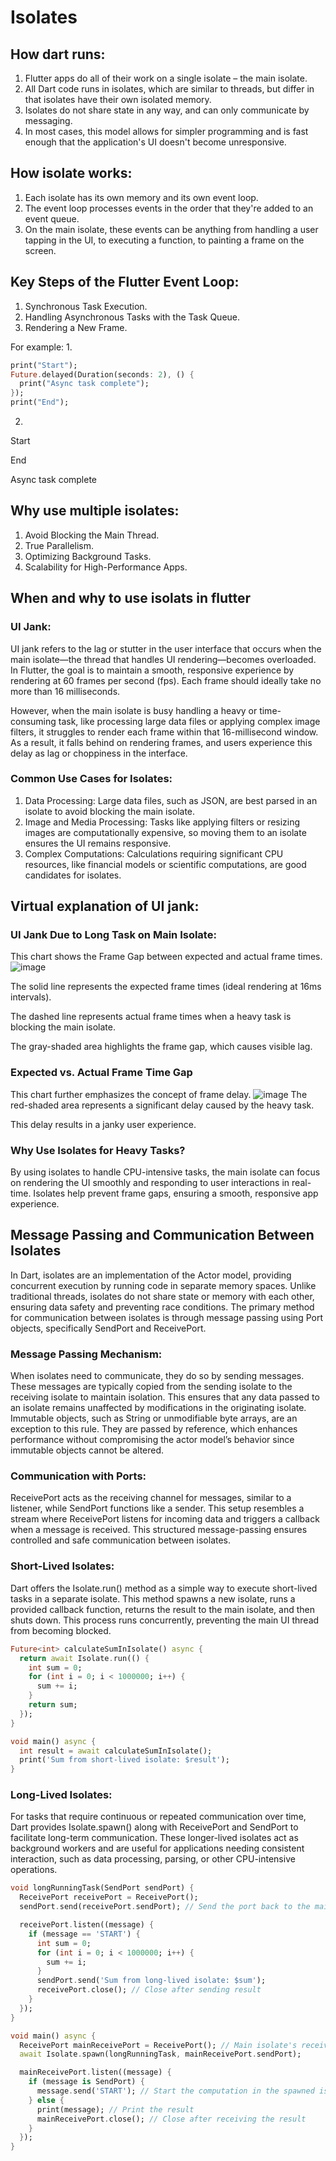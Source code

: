 # Isolates
## How dart runs:
1. Flutter apps do all of their work on a single isolate – the main isolate.
2. All Dart code runs in isolates, which are similar to threads, but differ in that isolates have their own isolated memory.
3. Isolates do not share state in any way, and can only communicate by messaging.
4. In most cases, this model allows for simpler programming and is fast enough that the application's UI doesn't become unresponsive.

## How isolate works:
1. Each isolate has its own memory and its own event loop.
2. The event loop processes events in the order that they're added to an event queue.
3. On the main isolate, these events can be anything from handling a user tapping in the UI, to executing a function, to painting a frame on the screen.

## Key Steps of the Flutter Event Loop:
1. Synchronous Task Execution.
2. Handling Asynchronous Tasks with the Task Queue.
3. Rendering a New Frame.

For example:
1.
```dart
print("Start");
Future.delayed(Duration(seconds: 2), () {
  print("Async task complete");
});
print("End");
```
2.
Start

End

Async task complete

## Why use multiple isolates:
1. Avoid Blocking the Main Thread.
2. True Parallelism.
3. Optimizing Background Tasks.
4. Scalability for High-Performance Apps.


## When and why to use isolats in flutter
### UI Jank:
UI jank refers to the lag or stutter in the user interface that occurs when the main isolate—the thread that handles UI rendering—becomes overloaded. In Flutter, the goal is to maintain a smooth, responsive experience by rendering at 60 frames per second (fps). Each frame should ideally take no more than 16 milliseconds.

However, when the main isolate is busy handling a heavy or time-consuming task, like processing large data files or applying complex image filters, it struggles to render each frame within that 16-millisecond window. As a result, it falls behind on rendering frames, and users experience this delay as lag or choppiness in the interface.
### Common Use Cases for Isolates:
1. Data Processing: Large data files, such as JSON, are best parsed in an isolate to avoid blocking the main isolate.
2. Image and Media Processing: Tasks like applying filters or resizing images are computationally expensive, so moving them to an isolate ensures the UI remains responsive.
3. Complex Computations: Calculations requiring significant CPU resources, like financial models or scientific computations, are good candidates for isolates.
## Virtual explanation of UI jank:

### UI Jank Due to Long Task on Main Isolate:
This chart shows the Frame Gap between expected and actual frame times. 
![image](https://github.com/JasonY0329/Isolates/blob/main/graphs/UI%20Jank%20Due%20to%20Long%20Task%20on%20Main%20Isolate.png)

The solid line represents the expected frame times (ideal rendering at 16ms intervals).

The dashed line represents actual frame times when a heavy task is blocking the main isolate.

The gray-shaded area highlights the frame gap, which causes visible lag.
### Expected vs. Actual Frame Time Gap
This chart further emphasizes the concept of frame delay.
![image](https://github.com/JasonY0329/Isolates/blob/main/graphs/Expected%20vs.%20Actual%20Frame%20Time%20Gap.png)
The red-shaded area represents a significant delay caused by the heavy task.

This delay results in a janky user experience.

### Why Use Isolates for Heavy Tasks?

By using isolates to handle CPU-intensive tasks, the main isolate can focus on rendering the UI smoothly and responding to user interactions in real-time. Isolates help prevent frame gaps, ensuring a smooth, responsive app experience.




## Message Passing and Communication Between Isolates

In Dart, isolates are an implementation of the Actor model, providing concurrent execution by running code in separate memory spaces. Unlike traditional threads, isolates do not share state or memory with each other, ensuring data safety and preventing race conditions. The primary method for communication between isolates is through message passing using Port objects, specifically SendPort and ReceivePort.

### Message Passing Mechanism:
When isolates need to communicate, they do so by sending messages. These messages are typically copied from the sending isolate to the receiving isolate to maintain isolation. This ensures that any data passed to an isolate remains unaffected by modifications in the originating isolate. Immutable objects, such as String or unmodifiable byte arrays, are an exception to this rule. They are passed by reference, which enhances performance without compromising the actor model’s behavior since immutable objects cannot be altered.

### Communication with Ports:
ReceivePort acts as the receiving channel for messages, similar to a listener, while SendPort functions like a sender. This setup resembles a stream where ReceivePort listens for incoming data and triggers a callback when a message is received. This structured message-passing ensures controlled and safe communication between isolates.

### Short-Lived Isolates:
Dart offers the Isolate.run() method as a simple way to execute short-lived tasks in a separate isolate. This method spawns a new isolate, runs a provided callback function, returns the result to the main isolate, and then shuts down. This process runs concurrently, preventing the main UI thread from becoming blocked.

```dart
Future<int> calculateSumInIsolate() async {
  return await Isolate.run(() {
    int sum = 0;
    for (int i = 0; i < 1000000; i++) {
      sum += i;
    }
    return sum;
  });
}

void main() async {
  int result = await calculateSumInIsolate();
  print('Sum from short-lived isolate: $result');
}
```

### Long-Lived Isolates:
For tasks that require continuous or repeated communication over time, Dart provides Isolate.spawn() along with ReceivePort and SendPort to facilitate long-term communication. These longer-lived isolates act as background workers and are useful for applications needing consistent interaction, such as data processing, parsing, or other CPU-intensive operations.

```dart
void longRunningTask(SendPort sendPort) {
  ReceivePort receivePort = ReceivePort();
  sendPort.send(receivePort.sendPort); // Send the port back to the main isolate

  receivePort.listen((message) {
    if (message == 'START') {
      int sum = 0;
      for (int i = 0; i < 1000000; i++) {
        sum += i;
      }
      sendPort.send('Sum from long-lived isolate: $sum');
      receivePort.close(); // Close after sending result
    }
  });
}

void main() async {
  ReceivePort mainReceivePort = ReceivePort(); // Main isolate's receive port
  await Isolate.spawn(longRunningTask, mainReceivePort.sendPort);

  mainReceivePort.listen((message) {
    if (message is SendPort) {
      message.send('START'); // Start the computation in the spawned isolate
    } else {
      print(message); // Print the result
      mainReceivePort.close(); // Close after receiving the result
    }
  });
}
```
